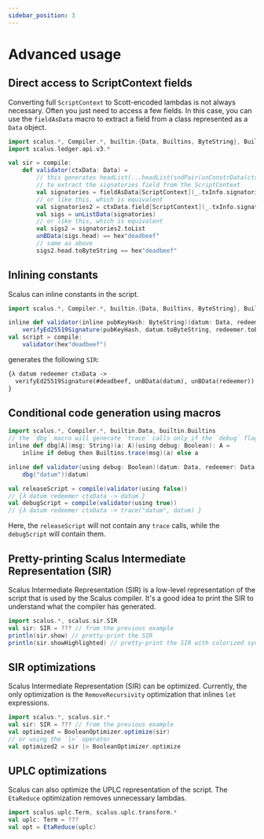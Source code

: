 ```yaml
---
sidebar_position: 3
---
```

# Advanced usage

## Direct access to ScriptContext fields

Converting full `ScriptContext` to Scott-encoded lambdas is not always necessary. Often you just need to access a few fields. In this case, you can use the `fieldAsData` macro to extract a field from a class represented as a `Data` object.

```scala mdoc:compile-only
import scalus.*, Compiler.*, builtin.{Data, Builtins, ByteString}, Builtins.*, ByteString.*
import scalus.ledger.api.v3.*

val sir = compile:
    def validator(ctxData: Data) =
        // this generates headList(...headList(sndPair(unConstrData(ctxData)))) code
        // to extract the signatories field from the ScriptContext
        val signatories = fieldAsData[ScriptContext](_.txInfo.signatories)(ctxData)
        // or like this, which is equivalent
        val signatories2 = ctxData.field[ScriptContext](_.txInfo.signatories)
        val sigs = unListData(signatories)
        // or like this, which is equivalent
        val sigs2 = signatories2.toList
        unBData(sigs.head) == hex"deadbeef"
        // same as above
        sigs2.head.toByteString == hex"deadbeef"
```

## Inlining constants

Scalus can inline constants in the script.

```scala mdoc:compile-only
import scalus.*, Compiler.*, builtin.{Data, Builtins, ByteString}, Builtins.*, ByteString.*

inline def validator(inline pubKeyHash: ByteString)(datum: Data, redeemer: Data, ctxData: Data) =
    verifyEd25519Signature(pubKeyHash, datum.toByteString, redeemer.toByteString)
val script = compile:
    validator(hex"deadbeef")
```

generates the following `SIR`:

```ocaml
{λ datum redeemer ctxData ->
  verifyEd25519Signature(#deadbeef, unBData(datum), unBData(redeemer))
}
```

## Conditional code generation using macros

```scala mdoc:compile-only
import scalus.*, Compiler.*, builtin.Data, builtin.Builtins
// the `dbg` macro will generate `trace` calls only if the `debug` flag is set to `true`
inline def dbg[A](msg: String)(a: A)(using debug: Boolean): A =
    inline if debug then Builtins.trace(msg)(a) else a

inline def validator(using debug: Boolean)(datum: Data, redeemer: Data, ctxData: Data) =
    dbg("datum")(datum)

val releaseScript = compile(validator(using false))
// {λ datum redeemer ctxData -> datum }
val debugScript = compile(validator(using true))
// {λ datum redeemer ctxData -> trace("datum", datum) }
```

Here, the `releaseScript` will not contain any `trace` calls, while the `debugScript` will contain them.

## Pretty-printing Scalus Intermediate Representation (SIR)

Scalus Intermediate Representation (SIR) is a low-level representation of the script that is used by the Scalus compiler.
It's a good idea to print the SIR to understand what the compiler has generated.

```scala mdoc:compile-only
import scalus.*, scalus.sir.SIR
val sir: SIR = ??? // from the previous example
println(sir.show) // pretty-print the SIR
println(sir.showHighlighted) // pretty-print the SIR with colorized syntax highlighting
```

## SIR optimizations

Scalus Intermediate Representation (SIR) can be optimized. Currently,
the only optimization is the `RemoveRecursivity` optimization that inlines `let` expressions.

```scala mdoc:compile-only
import scalus.*, scalus.sir.*
val sir: SIR = ??? // from the previous example
val optimized = BooleanOptimizer.optimize(sir)
// or using the `|>` operator
val optimized2 = sir |> BooleanOptimizer.optimize
```

## UPLC optimizations

Scalus can also optimize the UPLC representation of the script. The `EtaReduce` optimization removes unnecessary lambdas.

```scala mdoc:compile-only
import scalus.uplc.Term, scalus.uplc.transform.*
val uplc: Term = ???
val opt = EtaReduce(uplc)
```
